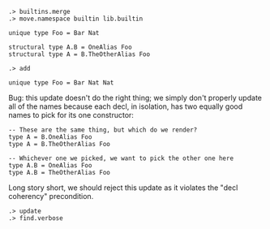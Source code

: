 ```ucm:hide
.> builtins.merge
.> move.namespace builtin lib.builtin
```

```unison
unique type Foo = Bar Nat

structural type A.B = OneAlias Foo
structural type A = B.TheOtherAlias Foo
```

```ucm
.> add
```

```unison
unique type Foo = Bar Nat Nat
```

Bug: this update doesn't do the right thing; we simply don't properly update all of the names because
each decl, in isolation, has two equally good names to pick for its one constructor:

    -- These are the same thing, but which do we render?
    type A = B.OneAlias Foo
    type A = B.TheOtherAlias Foo

    -- Whichever one we picked, we want to pick the other one here
    type A.B = OneAlias Foo
    type A.B = TheOtherAlias Foo

Long story short, we should reject this update as it violates the "decl coherency" precondition.

```ucm
.> update
.> find.verbose
```

